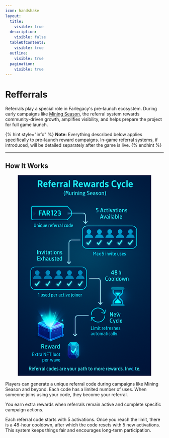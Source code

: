 ```yaml
---
icon: handshake
layout:
  title:
    visible: true
  description:
    visible: false
  tableOfContents:
    visible: true
  outline:
    visible: true
  pagination:
    visible: true
---
```


# Refferrals

Referrals play a special role in Farlegacy's pre-launch ecosystem. During early campaigns like [Mining Season](mining-season.md), the referral system rewards community-driven growth, amplifies visibility, and helps prepare the project for full game launch.

{% hint style="info" %}
**Note:** Everything described below applies specifically to pre-launch reward campaigns. In-game referral systems, if introduced, will be detailed separately after the game is live.
{% endhint %}

***

## How It Works

<figure><img src=".gitbook/assets/image (20).png" alt=""><figcaption></figcaption></figure>

Players can generate a unique referral code during campaigns like Mining Season and beyond. Each code has a limited number of uses. When someone joins using your code, they become your referral.

You earn extra rewards when referrals remain active and complete specific campaign actions.

Each referral code starts with 5 activations. Once you reach the limit, there is a 48-hour cooldown, after which the code resets with 5 new activations. This system keeps things fair and encourages long-term participation.
